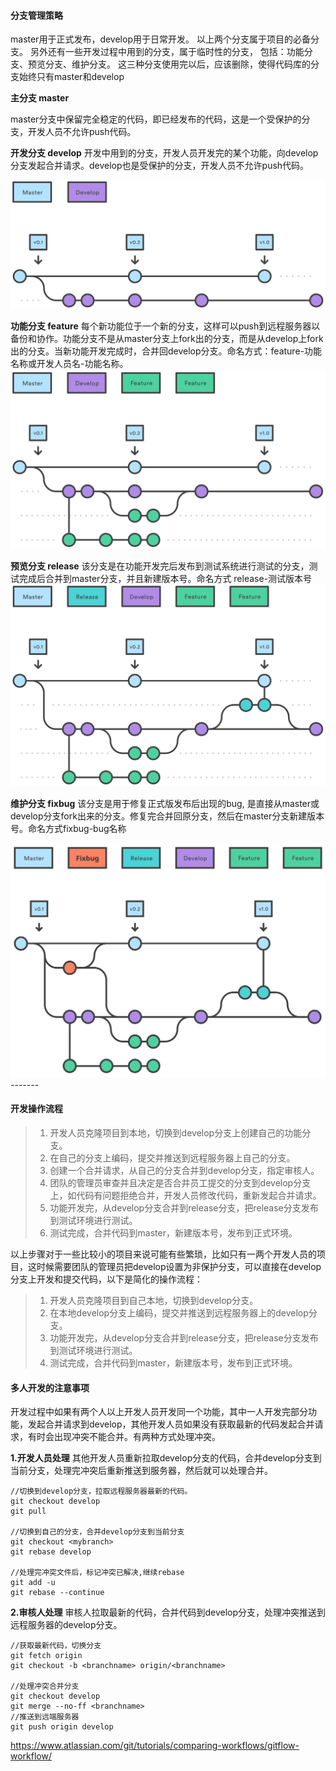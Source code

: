

#### 分支管理策略
master用于正式发布，develop用于日常开发。
以上两个分支属于项目的必备分支。
另外还有一些开发过程中用到的分支，属于临时性的分支，
包括：功能分支、预览分支、维护分支。
这三种分支使用完以后，应该删除，使得代码库的分支始终只有master和develop

**主分支 master**

master分支中保留完全稳定的代码，即已经发布的代码，这是一个受保护的分支，开发人员不允许push代码。

**开发分支 develop**
开发中用到的分支，开发人员开发完的某个功能，向develop分支发起合并请求。develop也是受保护的分支，开发人员不允许push代码。

<img src="./images/02.svg">

**功能分支 feature**
每个新功能位于一个新的分支，这样可以push到远程服务器以备份和协作。功能分支不是从master分支上fork出的分支，而是从develop上fork出的分支。当新功能开发完成时，合并回develop分支。命名方式：feature-功能名称或开发人员名-功能名称。
<img src="./images/03.svg">

**预览分支 release**
该分支是在功能开发完后发布到测试系统进行测试的分支，测试完成后合并到master分支，并且新建版本号。命名方式 release-测试版本号
<img src="./images/04.svg">

**维护分支 fixbug**
该分支是用于修复正式版发布后出现的bug, 是直接从master或develop分支fork出来的分支。修复完合并回原分支，然后在master分支新建版本号。命名方式fixbug-bug名称

<img src="./images/05-1.svg">
-------

#### 开发操作流程
> 1. 开发人员克隆项目到本地，切换到develop分支上创建自己的功能分支。
> 2. 在自己的分支上编码，提交并推送到远程服务器上自己的分支。
> 3. 创建一个合并请求，从自己的分支合并到develop分支，指定审核人。
> 4. 团队的管理员审查并且决定是否合并员工提交的分支到develop分支上，如代码有问题拒绝合并，开发人员修改代码，重新发起合并请求。
> 5. 功能开发完，从develop分支合并到release分支，把release分支发布到测试环境进行测试。
> 6. 测试完成，合并代码到master，新建版本号，发布到正式环境。

以上步骤对于一些比较小的项目来说可能有些繁琐，比如只有一两个开发人员的项目，这时候需要团队的管理员把develop设置为非保护分支，可以直接在develop分支上开发和提交代码，以下是简化的操作流程：
> 1. 开发人员克隆项目到自己本地，切换到develop分支。
> 2. 在本地develop分支上编码，提交并推送到远程服务器上的develop分支。
> 3. 功能开发完，从develop分支合并到release分支，把release分支发布到测试环境进行测试。
> 4. 测试完成，合并代码到master，新建版本号，发布到正式环境。

#### 多人开发的注意事项
开发过程中如果有两个人以上开发人员开发同一个功能，其中一人开发完部分功能，发起合并请求到develop，其他开发人员如果没有获取最新的代码发起合并请求，有时会出现冲突不能合并。有两种方式处理冲突。

**1.开发人员处理**
其他开发人员重新拉取develop分支的代码，合并develop分支到当前分支，处理完冲突后重新推送到服务器，然后就可以处理合并。

```
//切换到develop分支，拉取远程服务器最新的代码。
git checkout develop
git pull

//切换到自己的分支，合并develop分支到当前分支
git checkout <mybranch>
git rebase develop

//处理完冲突文件后，标记冲突已解决,继续rebase
git add -u
git rebase --continue
```

**2.审核人处理**
审核人拉取最新的代码，合并代码到develop分支，处理冲突推送到远程服务器的develop分支。

```
//获取最新代码，切换分支
git fetch origin
git checkout -b <branchname> origin/<branchname>

//处理冲突合并分支
git checkout develop
git merge --no-ff <branchname>
//推送到远端服务器
git push origin develop
```

https://www.atlassian.com/git/tutorials/comparing-workflows/gitflow-workflow/